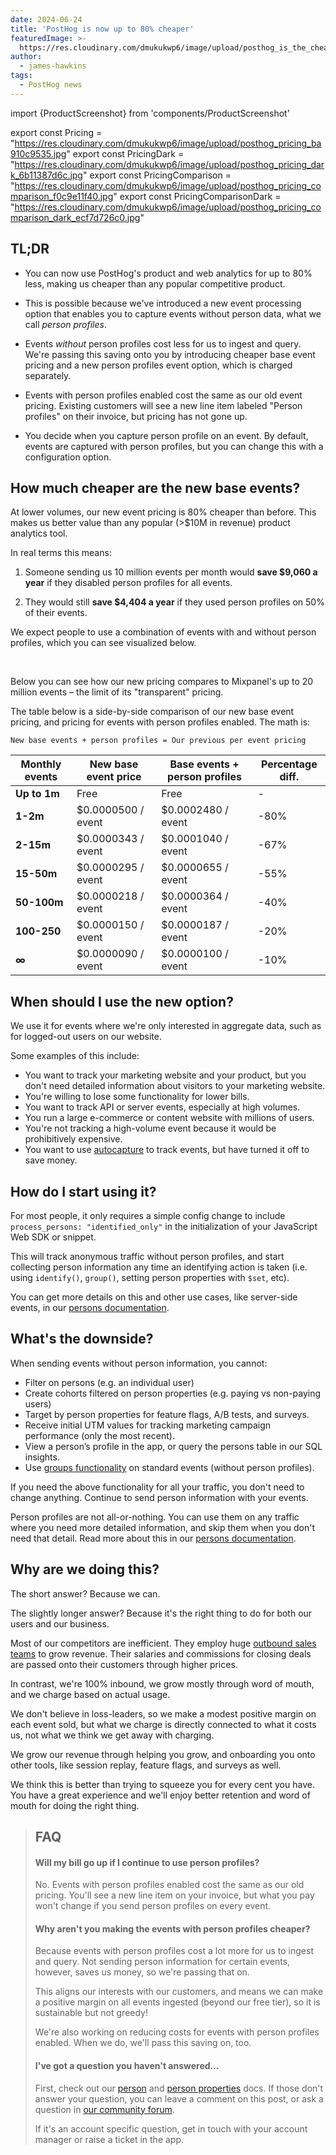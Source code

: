 ```yaml
---
date: 2024-06-24
title: 'PostHog is now up to 80% cheaper'
featuredImage: >-
  https://res.cloudinary.com/dmukukwp6/image/upload/posthog_is_the_cheapest_e77c4ea4a5.jpg
author:
  - james-hawkins
tags:
  - PostHog news
---
```

import {ProductScreenshot} from 'components/ProductScreenshot'

export const Pricing = "https://res.cloudinary.com/dmukukwp6/image/upload/posthog_pricing_ba910c9535.jpg"
export const PricingDark = "https://res.cloudinary.com/dmukukwp6/image/upload/posthog_pricing_dark_6b11387d6c.jpg"
export const PricingComparison = "https://res.cloudinary.com/dmukukwp6/image/upload/posthog_pricing_comparison_f0c9e11f40.jpg"
export const PricingComparisonDark = "https://res.cloudinary.com/dmukukwp6/image/upload/posthog_pricing_comparison_dark_ecf7d726c0.jpg"

## TL;DR

* You can now use PostHog's product and web analytics for up to 80% less, making us cheaper than any popular competitive product.

* This is possible because we've introduced a new event processing option that enables you to capture events without person data, what we call _person profiles_. 

* Events _without_ person profiles cost less for us to ingest and query. We're passing this saving onto you by introducing cheaper base event pricing and a new person profiles event option, which is charged separately.

* Events with person profiles enabled cost the same as our old event pricing. Existing customers will see a new line item labeled "Person profiles" on their invoice, but pricing has not gone up.

* You decide when you capture person profile on an event. By default, events are captured with person profiles, but you can change this with a configuration option.

## How much cheaper are the new base events?

At lower volumes, our new event pricing is 80% cheaper than before. This makes us better value than any popular (>$10M in revenue) product analytics tool. 

In real terms this means:

1. Someone sending us 10 million events per month would **save $9,060 a year** if they disabled person profiles for all events.

2. They would still **save $4,404 a year** if they used person profiles on 50% of their events.  

We expect people to use a combination of events with and without person profiles, which you can see visualized below.

<br />

<ProductScreenshot
  imageLight={Pricing} 
  imageDark={PricingDark} 
  alt="New PostHog pricing" 
  classes="rounded"
/>

Below you can see how our new pricing compares to Mixpanel's up to 20 million events – the limit of its "transparent" pricing. 

<ProductScreenshot
  imageLight={PricingComparison} 
  imageDark={PricingComparisonDark} 
  alt="New PostHog pricing compared to Mixpanel" 
  classes="rounded"
/>

The table below is a side-by-side comparison of our new base event pricing, and pricing for events with person profiles enabled. The math is:

`New base events + person profiles = Our previous per event pricing`

| **Monthly events** | **New base event price** | **Base events + person profiles** | **Percentage diff.** |
|--------------------|--------------------------|-----------------------------------|----------------|
| **Up to 1m**       | Free                     | Free                              | -              |
| **1-2m**           | $0.0000500 / event       | $0.0002480 / event                | -80%           |
| **2-15m**          | $0.0000343 / event       | $0.0001040 / event                | -67%           |
| **15-50m**         | $0.0000295 / event       | $0.0000655 / event                | -55%           |
| **50-100m**        | $0.0000218 / event       | $0.0000364 / event                | -40%           |
| **100-250**        | $0.0000150 / event       | $0.0000187 / event                | -20%           |
| **∞**              | $0.0000090 / event       | $0.0000100 / event                | -10%           |

## When should I use the new option?

We use it for events where we're only interested in aggregate data, such as for logged-out users on our website.

Some examples of this include:

- You want to track your marketing website and your product, but you don't need detailed information about visitors to your marketing website.
- You're willing to lose some functionality for lower bills.
- You want to track API or server events, especially at high volumes. 
- You run a large e-commerce or content website with millions of users.
- You're not tracking a high-volume event because it would be prohibitively expensive.
- You want to use [autocapture](/docs/product-analytics/autocapture) to track events, but have turned it off to save money.

## How do I start using it?

For most people, it only requires a simple config change to include `process_persons: "identified_only"` in the initialization of your JavaScript Web SDK or snippet.

This will track anonymous traffic without person profiles, and start collecting person information any time an identifying action is taken (i.e. using `identify()`, `group()`, setting person properties with `$set`, etc).

You can get more details on this and other use cases, like server-side events, in our [persons documentation](/docs/data/persons).

## What's the downside?

When sending events without person information, you cannot:

- Filter on persons (e.g. an individual user)
- Create cohorts filtered on person properties (e.g. paying vs non-paying users)
- Target by person properties for feature flags, A/B tests, and surveys.
- Receive initial UTM values for tracking marketing campaign performance (only the most recent).
- View a person’s profile in the app, or query the persons table in our SQL insights.
- Use [groups functionality](/docs/product-analytics/group-analytics) on standard events (without person profiles).

If you need the above functionality for all your traffic, you don't need to change anything. Continue to send person information with your events.

Person profiles are not all-or-nothing. You can use them on any traffic where you need more detailed information, and skip them when you don't need that detail. Read more about this in our [persons documentation](/docs/data/persons).

## Why are we doing this?

The short answer? Because we can.

The slightly longer answer? Because it's the right thing to do for both our users and our business.

Most of our competitors are inefficient. They employ huge [outbound sales teams](/founders/negotiate-software-better) to grow revenue. Their salaries and commissions for closing deals are passed onto their customers through higher prices.

In contrast, we're 100% inbound, we grow mostly through word of mouth, and we charge based on actual usage. 

We don't believe in loss-leaders, so we make a modest positive margin on each event sold, but what we charge is directly connected to what it costs us, not what we think we get away with charging.

We grow our revenue through helping you grow, and onboarding you onto other tools, like session replay, feature flags, and surveys as well.

We think this is better than trying to squeeze you for every cent you have. You have a great experience and we'll enjoy better retention and word of mouth for doing the right thing.

> ## FAQ
>
> #### Will my bill go up if I continue to use person profiles?
>
> No. Events with person profiles enabled cost the same as our old pricing. You'll see a new line item on your invoice, but what you pay won't change if you send person profiles on every event. 
>
> #### Why aren't you making the events with person profiles cheaper?
>
> Because events with person profiles cost a lot more for us to ingest and query. Not sending person information for certain events, however, saves us money, so we're passing that on.
>
> This aligns our interests with our customers, and means we can make a positive margin on all events ingested (beyond our free tier), so it is sustainable but not greedy!
>
> We're also working on reducing costs for events with person profiles enabled. When we do, we'll pass this saving on, too.
>
> #### I've got a question you haven't answered...
>
> First, check out our [person](/docs/data/persons) and [person properties](/docs/product-analytics/person-properties) docs. If those don't answer your question, you can leave a comment on this post, or ask a question in [our community forum](/questions).
>
> If it's an account specific question, get in touch with your account manager or raise a ticket in the app.